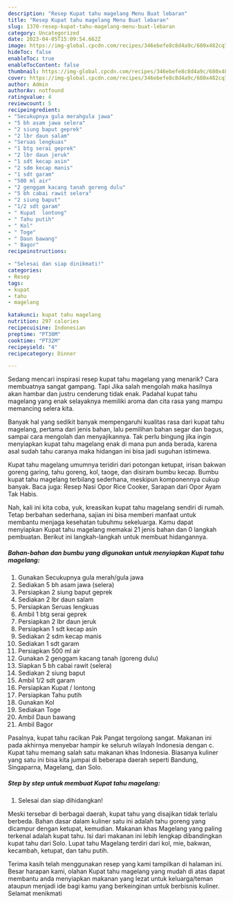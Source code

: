 ```yaml
---
description: "Resep Kupat tahu magelang Menu Buat lebaran"
title: "Resep Kupat tahu magelang Menu Buat lebaran"
slug: 1370-resep-kupat-tahu-magelang-menu-buat-lebaran
category: Uncategorized
date: 2023-04-05T15:09:54.662Z
image: https://img-global.cpcdn.com/recipes/346ebefe8c8d4a9c/680x482cq70/kupat-tahu-magelang-foto-resep-utama.jpg
hideToc: false
enableToc: true
enableTocContent: false
thumbnail: https://img-global.cpcdn.com/recipes/346ebefe8c8d4a9c/680x482cq70/kupat-tahu-magelang-foto-resep-utama.jpg
cover: https://img-global.cpcdn.com/recipes/346ebefe8c8d4a9c/680x482cq70/kupat-tahu-magelang-foto-resep-utama.jpg
author: Admin
authorAv: notfound
ratingvalue: 4
reviewcount: 5
recipeingredient:
- "Secukupnya gula merahgula jawa"
- "5 bh asam jawa selera"
- "2 siung baput geprek"
- "2 lbr daun salam"
- "Seruas lengkuas"
- "1 btg serai geprek"
- "2 lbr daun jeruk"
- "1 sdt kecap asin"
- "2 sdm kecap manis"
- "1 sdt garam"
- "500 ml air"
- "2 genggam kacang tanah goreng dulu"
- "5 bh cabai rawit selera"
- "2 siung baput"
- "1/2 sdt garam"
- " Kupat  lontong"
- " Tahu putih"
- " Kol"
- " Toge"
- " Daun bawang"
- " Bagor"
recipeinstructions:

- "Selesai dan siap dinikmati!"
categories:
- Resep
tags:
- kupat
- tahu
- magelang

katakunci: kupat tahu magelang 
nutrition: 297 calories
recipecuisine: Indonesian
preptime: "PT30M"
cooktime: "PT32M"
recipeyield: "4"
recipecategory: Dinner

---
```



Sedang mencari inspirasi resep kupat tahu magelang yang menarik? Cara membuatnya sangat gampang. Tapi Jika salah mengolah maka hasilnya akan hambar dan justru cenderung tidak enak. Padahal kupat tahu magelang yang enak selayaknya memiliki aroma dan cita rasa yang mampu memancing selera kita.


Banyak hal yang sedikit banyak mempengaruhi kualitas rasa dari kupat tahu magelang, pertama dari jenis bahan, lalu pemilihan bahan segar dan bagus, sampai cara mengolah dan menyajikannya. Tak perlu bingung jika ingin menyiapkan kupat tahu magelang enak di mana pun anda berada, karena asal sudah tahu caranya maka hidangan ini bisa jadi suguhan istimewa.

Kupat tahu magelang umumnya teridiri dari potongan ketupat, irisan bakwan goreng garing, tahu goreng, kol, taoge, dan disiram bumbu kecap. Bumbu kupat tahu magelang terbilang sederhana, meskipun komponennya cukup banyak. Baca juga: Resep Nasi Opor Rice Cooker, Sarapan dari Opor Ayam Tak Habis.


Nah, kali ini kita coba, yuk, kreasikan kupat tahu magelang sendiri di rumah. Tetap berbahan sederhana, sajian ini bisa memberi manfaat untuk membantu menjaga kesehatan tubuhmu sekeluarga. Kamu dapat menyiapkan Kupat tahu magelang memakai 21 jenis bahan dan 0 langkah pembuatan. Berikut ini langkah-langkah untuk membuat hidangannya.

<!--inarticleads1-->

##### Bahan-bahan dan bumbu yang digunakan untuk menyiapkan Kupat tahu magelang:

1. Gunakan Secukupnya gula merah/gula jawa
1. Sediakan 5 bh asam jawa (selera)
1. Persiapkan 2 siung baput geprek
1. Sediakan 2 lbr daun salam
1. Persiapkan Seruas lengkuas
1. Ambil 1 btg serai geprek
1. Persiapkan 2 lbr daun jeruk
1. Persiapkan 1 sdt kecap asin
1. Sediakan 2 sdm kecap manis
1. Sediakan 1 sdt garam
1. Persiapkan 500 ml air
1. Gunakan 2 genggam kacang tanah (goreng dulu)
1. Siapkan 5 bh cabai rawit (selera)
1. Sediakan 2 siung baput
1. Ambil 1/2 sdt garam
1. Persiapkan  Kupat / lontong
1. Persiapkan  Tahu putih
1. Gunakan  Kol
1. Sediakan  Toge
1. Ambil  Daun bawang
1. Ambil  Bagor


Pasalnya, kupat tahu racikan Pak Pangat tergolong sangat. Makanan ini pada akhirnya menyebar hampir ke seluruh wilayah Indonesia dengan c. Kupat tahu memang salah satu makanan khas Indonesia. Biasanya kuliner yang satu ini bisa kita jumpai di beberapa daerah seperti Bandung, Singaparna, Magelang, dan Solo. 

<!--inarticleads2-->

##### Step by step untuk membuat Kupat tahu magelang:


1. Selesai dan siap dihidangkan!

Meski tersebar di berbagai daerah, kupat tahu yang disajikan tidak terlalu berbeda. Bahan dasar dalam kuliner satu ini adalah tahu goreng yang dicampur dengan ketupat, kemudian. Makanan khas Magelang yang paling terkenal adalah kupat tahu. Isi dari makanan ini lebih lengkap dibandingkan kupat tahu dari Solo. Lupat tahu Magelang terdiri dari kol, mie, bakwan, kecambah, ketupat, dan tahu putih. 

Terima kasih telah menggunakan resep yang kami tampilkan di halaman ini. Besar harapan kami, olahan Kupat tahu magelang yang mudah di atas dapat membantu anda menyiapkan makanan yang lezat untuk keluarga/teman ataupun menjadi ide bagi kamu yang berkeinginan untuk berbisnis kuliner. Selamat menikmati
